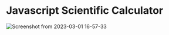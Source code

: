 # Javascript Scientific Calculator

![Screenshot from 2023-03-01 16-57-33](https://user-images.githubusercontent.com/125430631/222126733-bb755421-b030-4c64-9c29-a6f027bd6cae.png)
